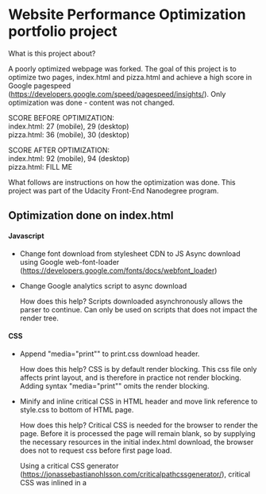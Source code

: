 # Website Performance Optimization portfolio project

What is this project about? 

A poorly optimized webpage was forked. The goal of this project is to optimize two pages, index.html and pizza.html and achieve a high score in Google pagespeed (https://developers.google.com/speed/pagespeed/insights/). Only optimization was done - content was not changed.

SCORE BEFORE OPTIMIZATION:  
index.html: 27 (mobile), 29 (desktop)  
pizza.html: 36 (mobile), 30 (desktop)  

SCORE AFTER OPTIMIZATION:  
index.html: 92 (mobile), 94 (desktop)  
pizza.html: FILL ME           
          
What follows are instructions on how the optimization was done. This project was part of the Udacity Front-End Nanodegree program. 

## Optimization done on index.html

#### Javascript

* Change font download from stylesheet CDN to JS Async download using Google web-font-loader        (https://developers.google.com/fonts/docs/webfont_loader)

* Change Google analytics script to async download 

  How does this help? Scripts downloaded asynchronously allows the parser to continue.
  Can only be used on scripts that does not impact the render tree.
  
#### CSS

* Append "media="print"" to print.css download header.

  How does this help? CSS is by default render blocking. This css file only affects print layout, and is therefore in
  practice not render blocking. Adding syntax "media="print"" omits the render blocking.
  
* Minify and inline critical CSS in HTML header and move link reference to style.css to bottom of HTML page. 

  How does this help? Critical CSS is needed for the browser to render the page. Before it is processed the page will remain blank,   so   by supplying the necessary resources in the initial index.html download, the browser does not to request css before first page           load.

  Using a critical CSS generator (https://jonassebastianohlsson.com/criticalpathcssgenerator/),  critical CSS was inlined in a <style>     block in header. The link reference to style.css was moved to the bottom of the page

#### Inlining images
* Thumbnail images inlined as Base64 strings.

How does this help? Inlining images into index.html reduces file requests. A drawback is that the images can no longer be cached. 

A quick note on size of index.html. This should, if possible, be no more than 14.3 kb. Below this threshold, the time needed to download the file is 1 RTT (round-time-trip). This is due to congestion window of (~1430 byte). TCP sends up to 10 segments before waiting for ACK, so in total 14300 byte = 14.3 kb. In short, this means that an index.html of < 14.3kb only requires 1 RTT. 
(Index.html was 5 kb at start. This gives ~9 kb to use for CSS and image inlining) before 2 RTTs are needed.

  #### GULP (used for minification)

  * Install node.js
  * In project docs folder, type "npm init". This will create a package.json file
  * Install gulp (globally): npm install --save gulp-install
  * Install gulp (locally, in working dir): npm install --global gulp-cli
  
    ##### JS minification
    
    * Install js-uglify (npm install --save-dev gulp-uglify) (JS minification)
    * Setup gulpfile.js (https://www.npmjs.com/package/gulp-uglify)
    * Run gulp
    
    ##### CSS minification
    * Install css-lean (npm install gulp-clean-css --save-dev)
    * Setup gulpfile.js (https://www.npmjs.com/package/gulp-clean-css)
    * Run gulp

